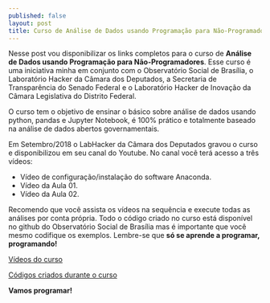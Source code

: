 ```yaml
---
published: false
layout: post
title: Curso de Análise de Dados usando Programação para Não-Programadores
---
```

Nesse post vou disponibilizar os links completos para o curso de **Análise de Dados usando Programação para Não-Programadores**. Esse curso é uma iniciativa minha em conjunto com o Observatório Social de Brasília, o Laboratório Hacker da Câmara dos Deputados, a Secretaria de Transparência do Senado Federal e o Laboratório Hacker de Inovação da Câmara Legislativa do Distrito Federal.

O curso tem o objetivo de ensinar o básico sobre análise de dados usando python, pandas e Jupyter Notebook, é 100% prático e totalmente baseado na análise de dados abertos governamentais.

Em Setembro/2018 o LabHacker da Câmara dos Deputados gravou o curso e disponibilizou em seu canal do Youtube. No canal você terá acesso a três vídeos:
- Vídeo de configuração/instalação do software Anaconda.
- Vídeo da Aula 01.
- Vídeo da Aula 02.

Recomendo que você assista os vídeos na sequência e execute todas as análises por conta própria. Todo o código criado no curso está disponível no github do Observatório Social de Brasília mas é importante que você mesmo codifique os exemplos. Lembre-se que **só se aprende a programar, programando!**

[Vídeos do curso](https://www.youtube.com/playlist?list=PLqiFjCF_dtcymXtdjwAP4s7tRoW4CYwnH)

[Códigos criados durante o curso](https://github.com/OSBrasilia/Curso_Analise_Dados_Publicos_Online)

**Vamos programar!**
